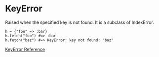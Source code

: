 # KeyError

Raised when the specified key is not found. It is a subclass of IndexError.

    h = {"foo" => :bar}
    h.fetch("foo") #=> :bar
    h.fetch("baz") #=> KeyError: key not found: "baz"

[KeyError Reference](https://ruby-doc.org/core-2.7.0/KeyError.html)